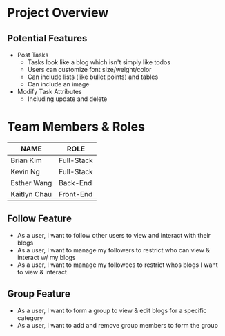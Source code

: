 # Project Overview
## Potential Features
- Post Tasks
  - Tasks look like a blog which isn't simply like todos
  - Users can customize font size/weight/color
  - Can include lists (like bullet points) and tables
  - Can include an image
- Modify Task Attributes
  - Including update and delete

# Team Members & Roles
| NAME | ROLE |
| --- | --- |
| Brian Kim | Full-Stack |
| Kevin Ng | Full-Stack |
| Esther Wang | Back-End |
| Kaitlyn Chau | Front-End |


## Follow Feature 
- As a user, I want to follow other users to view and interact with their blogs 
- As a user, I want to manage my followers to restrict who can view & interact w/ my blogs 
- As a user, I want to manage my followees to restrict whos blogs I want to view & interact 
## Group Feature 
- As a user, I want to form a group to view & edit blogs for a specific category 
- As a user, I want to add and remove group members to form the group 

